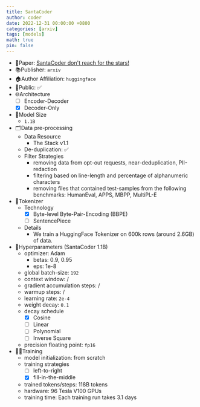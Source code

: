 ```yaml
---
title: SantaCoder
author: coder
date: 2022-12-31 00:00:00 +0800
categories: [arxiv]
tags: [models]
math: true
pin: false
---
```


- 📙Paper: [SantaCoder don't reach for the stars!](https://arxiv.org/pdf/2301.03988.pdf)
- 📚Publisher: `arxiv`
- 🏠Author Affiliation: `huggingface`
- 🔑Public: ✅
- 🌐Architecture
  + [ ] Encoder-Decoder
  + [x] Decoder-Only
- 📏Model Size
  + `1.1B`
- 🗂️Data pre-processing
  + Data Resource
    * The Stack v1.1
  + De-duplication: ✅
  + Filter Strategies
    * removing data from opt-out requests, near-deduplication, PII-redaction
    * filtering based on line-length and percentage of alphanumeric characters
    * removing files that contained test-samples from the following benchmarks: HumanEval, APPS, MBPP, MultiPL-E
- 🍉Tokenizer
  + Technology
    * [x] Byte-level Byte-Pair-Encoding (BBPE)
    * [ ] SentencePiece
  + Details
    * We train a HuggingFace Tokenizer on 600k rows (around 2.6GB) of data.
- 🧪Hyperparameters (SantaCoder 1.1B)
  + optimizer: Adam
    * betas: 0.9, 0.95
    * eps: 1e-8
  + global batch-size: `192`
  + context window: /
  + gradient accumulation steps: /
  + warmup steps: /
  + learning rate: `2e-4`
  + weight decay: `0.1`
  + decay schedule
    * [x] Cosine
    * [ ] Linear
    * [ ] Polynomial
    * [ ] Inverse Square
  + precision floating point: `fp16`
- 🏃‍♀️Training
  + model initialization: from scratch
  + training strategies
    * [ ] left-to-right
    * [x] fill-in-the-middle
  + trained tokens/steps: 118B tokens
  + hardware: 96 Tesla V100 GPUs
  + training time: Each training run takes 3.1 days
